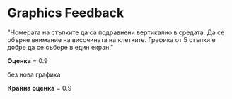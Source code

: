 
# Graphics Feedback #
"Номерата на стъпките да са подравнени вертикално в средата.
Да се обърне внимание на височината на клетките. Графика от 5 стъпки е добре да се събере в един екран."

**Оценка** = 0.9

без нова графика

**Крайна оценка** = 0.9
